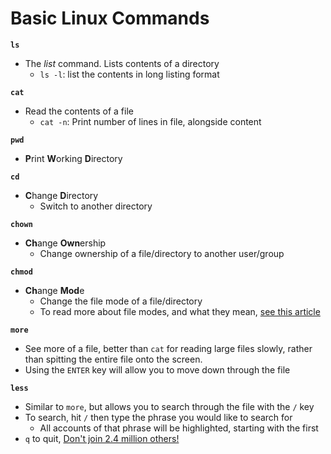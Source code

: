 # Basic Linux Commands

**``ls``**

- The *list* command. Lists contents of a directory
    - ``ls -l``: list the contents in long listing format

**``cat``**

- Read the contents of a file
    - ``cat -n``: Print number of lines in file, alongside content

**``pwd``**

- **P**rint **W**orking **D**irectory

**``cd``**

- **C**hange **D**irectory
    - Switch to another directory

**``chown``**

- **Ch**ange **Own**ership
    - Change ownership of a file/directory to another user/group

**``chmod``**

- **Ch**ange **Mod**e
    - Change the file mode of a file/directory
    - To read more about file modes, and what they mean, [see this article](https://www.guru99.com/file-permissions.html#4)

**``more``**

- See more of a file, better than ``cat`` for reading large files slowly, rather than spitting the entire file onto the screen.
- Using the ``ENTER`` key will allow you to move down through the file

**``less``**

- Similar to ``more``, but allows you to search through the file with the ``/`` key
- To search, hit ``/`` then type the phrase you would like to search for
    - All accounts of that phrase will be highlighted, starting with the first
- ``q`` to quit, [Don't join 2.4 million others!](https://stackoverflow.com/questions/11828270/how-do-i-exit-the-vim-editor)
